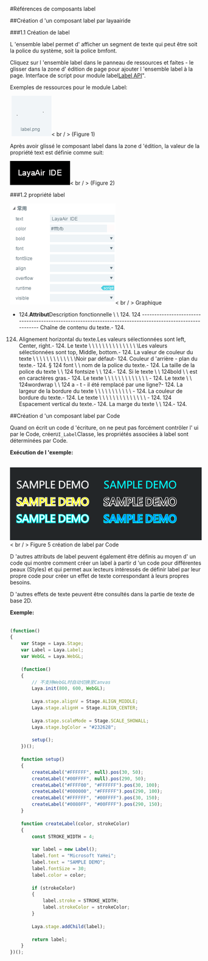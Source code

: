 #Références de composants label



##Création d 'un composant label par layaairide

###1.1 Création de label

L 'ensemble label permet d' afficher un segment de texte qui peut être soit la police du système, soit la police bmfont.

Cliquez sur l 'ensemble label dans le panneau de ressources et faites - le glisser dans la zone d' édition de page pour ajouter l 'ensemble label à la page.
Interface de script pour module label[Label API](http://layaair.ldc.layabox.com/api/index.html?category=Core&class=laya.ui.Label)".

Exemples de ressources pour le module Label:



​        ![图片0.png](img/1.png)< br / >
(Figure 1)

Après avoir glissé le composant label dans la zone d 'édition, la valeur de la propriété text est définie comme suit:

​![图片0.png](img/2.png)< br / >
(Figure 2)



 

 



###1.2 propriété label

​![图片0.png](img/3.png)< br / >
Graphique

- 124.**Attribut**Description fonctionnelle \ \ 124.
124 ----------------------------------------------------------------------------------------------------------
Chaîne de contenu du texte.- 124.
124. Alignement horizontal du texte.Les valeurs sélectionnées sont left, Center, right.- 124.
Le texte \ \ \ \ \ \ \ \ \ \ \ \ \ \ \Les valeurs sélectionnées sont top, Middle, bottom.- 124.
La valeur de couleur du texte \ \ \ \ \ \ \ \ \ \ \ \ \Noir par défaut- 124.
Couleur d 'arrière - plan du texte.- 124.
§ 124 font \ \ nom de la police du texte.- 124.
La taille de la police du texte \ \ 124 fontsize \ \ 124.- 124.
Si le texte \ \ 124bold \ \ est en caractères gras.- 124.
Le texte \ \ \ \ \ \ \ \ \ \ \ \ \ \- 124.
Le texte \ \ 124wordwrap \ \ 124 a - t - il été remplacé par une ligne?- 124.
La largeur de la bordure du texte \ \ \ \ \ \ \ \ \ \ \ \- 124.
La couleur de bordure du texte.- 124.
Le texte \ \ \ \ \ \ \ \ \ \ \ \ \ \ \- 124.
124 Espacement vertical du texte.- 124.
La marge du texte \ \ 124.- 124.



 



##Création d 'un composant label par Code

Quand on écrit un code d 'écriture, on ne peut pas forcément contrôler l' ui par le Code, créer`UI_Label`Classe, les propriétés associées à label sont déterminées par Code.

**Exécution de l 'exemple:**

​	![5](img/4.png)< br / >
Figure 5 création de label par Code

D 'autres attributs de label peuvent également être définis au moyen d' un code qui montre comment créer un label à partir d 'un code pour différentes peaux (Styles) et qui permet aux lecteurs intéressés de définir label par leur propre code pour créer un effet de texte correspondant à leurs propres besoins.

D 'autres effets de texte peuvent être consultés dans la partie de texte de base 2D.

**Exemple:**


```javascript

(function()
{
	var Stage = Laya.Stage;
	var Label = Laya.Label;
	var WebGL = Laya.WebGL;

	(function()
	{
		// 不支持WebGL时自动切换至Canvas
		Laya.init(800, 600, WebGL);

		Laya.stage.alignV = Stage.ALIGN_MIDDLE;
		Laya.stage.alignH = Stage.ALIGN_CENTER;

		Laya.stage.scaleMode = Stage.SCALE_SHOWALL;
		Laya.stage.bgColor = "#232628";

		setup();
	})();

	function setup()
	{
		createLabel("#FFFFFF", null).pos(30, 50);
		createLabel("#00FFFF", null).pos(290, 50);
		createLabel("#FFFF00", "#FFFFFF").pos(30, 100);
		createLabel("#000000", "#FFFFFF").pos(290, 100);
		createLabel("#FFFFFF", "#00FFFF").pos(30, 150);
		createLabel("#0080FF", "#00FFFF").pos(290, 150);
	}

	function createLabel(color, strokeColor)
	{
		const STROKE_WIDTH = 4;

		var label = new Label();
		label.font = "Microsoft YaHei";
		label.text = "SAMPLE DEMO";
		label.fontSize = 30;
		label.color = color;

		if (strokeColor)
		{
			label.stroke = STROKE_WIDTH;
			label.strokeColor = strokeColor;
		}

		Laya.stage.addChild(label);

		return label;
	}
})();
```








 	